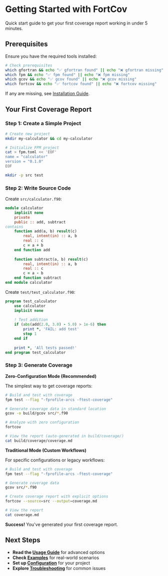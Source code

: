 # Getting Started with FortCov

Quick start guide to get your first coverage report working in under 5 minutes.

## Prerequisites

Ensure you have the required tools installed:

```bash
# Check prerequisites
which gfortran && echo "✅ gfortran found" || echo "❌ gfortran missing"
which fpm && echo "✅ fpm found" || echo "❌ fpm missing"
which gcov && echo "✅ gcov found" || echo "❌ gcov missing"
which fortcov && echo "✅ fortcov found" || echo "❌ fortcov missing"
```

If any are missing, see [Installation Guide](installation.md).

## Your First Coverage Report

### Step 1: Create a Simple Project

```bash
# Create new project
mkdir my-calculator && cd my-calculator

# Initialize FPM project
cat > fpm.toml << 'EOF'
name = "calculator"
version = "0.1.0"
EOF

mkdir -p src test
```

### Step 2: Write Source Code

Create `src/calculator.f90`:

```fortran
module calculator
    implicit none
    private
    public :: add, subtract
contains
    function add(a, b) result(c)
        real, intent(in) :: a, b
        real :: c
        c = a + b
    end function add
    
    function subtract(a, b) result(c)
        real, intent(in) :: a, b
        real :: c
        c = a - b
    end function subtract
end module calculator
```

Create `test/test_calculator.f90`:

```fortran
program test_calculator
    use calculator
    implicit none
    
    ! Test addition
    if (abs(add(2.0, 3.0) - 5.0) > 1e-6) then
        print *, 'FAIL: add test'
        stop 1
    end if
    
    print *, 'All tests passed!'
end program test_calculator
```

### Step 3: Generate Coverage

**Zero-Configuration Mode (Recommended)**

The simplest way to get coverage reports:

```bash
# Build and test with coverage
fpm test --flag "-fprofile-arcs -ftest-coverage"

# Generate coverage data in standard location
gcov -o build/gcov src/*.f90

# Analyze with zero configuration
fortcov

# View the report (auto-generated in build/coverage/)
cat build/coverage/coverage.md
```

**Traditional Mode (Custom Workflows)**

For specific configurations or legacy workflows:

```bash
# Build and test with coverage
fpm test --flag "-fprofile-arcs -ftest-coverage"

# Generate coverage data
gcov src/*.f90

# Create coverage report with explicit options
fortcov --source=src --output=coverage.md

# View the report
cat coverage.md
```

**Success!** You've generated your first coverage report.

## Next Steps

- **Read the [Usage Guide](usage-guide.md)** for advanced options
- **Check [Examples](examples.md)** for real-world scenarios
- **Set up [Configuration](configuration.md)** for your project
- **Explore [Troubleshooting](troubleshooting.md)** for common issues